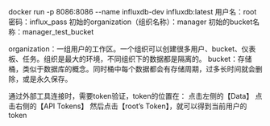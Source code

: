 docker run -p 8086:8086 --name influxdb-dev influxdb:latest
用户名：root
密码：influx_pass
初始的organization（组织名称）：manager
初始的bucket名称：manager_test_bucket

organization：一组用户的工作区。一个组织可以创建很多用户、bucket、仪表板、任务。组织是最大的环境，不同组织下的数据都是隔离的。
bucket：存储桶，类似于数据库的概念。同时桶中每个数据都会有存储周期，过多长时间就会删除，或是永久保存。

通过外部工具连接时，需要token验证，token的位置在：
点击左侧的【Data】
点击右侧的【API Tokens】
然后点击【root’s Token】，就可以得到当前用户的token